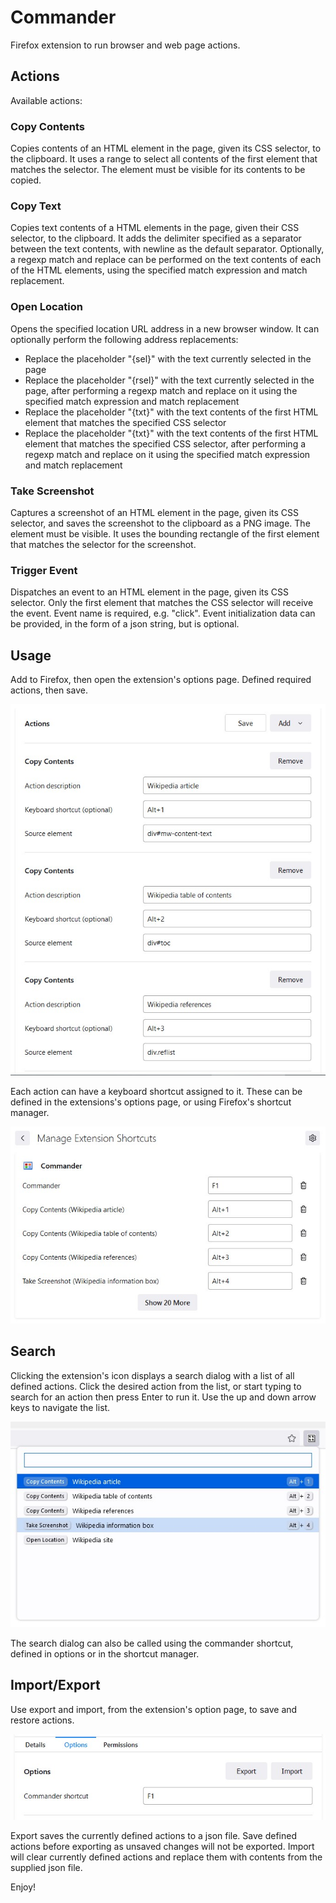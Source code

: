 # Commander
Firefox extension to run browser and web page actions.

## Actions

Available actions:

### Copy Contents

Copies contents of an HTML element in the page, given its CSS selector, to the clipboard. It uses a range to select all contents of the first element that matches the selector. The element must be visible for its contents to be copied.

### Copy Text

Copies text contents of a HTML elements in the page, given their CSS selector, to the clipboard. It adds the delimiter specified as a separator between the text contents, with newline as the default separator. Optionally, a regexp match and replace can be performed on the text contents of each of the HTML elements, using the specified match expression and match replacement.

### Open Location

Opens the specified location URL address in a new browser window. It can optionally perform the following address replacements:

* Replace the placeholder "{sel}" with the text currently selected in the page
* Replace the placeholder "{rsel}" with the text currently selected in the page, after performing a regexp match and replace on it using the specified match expression and match replacement
* Replace the placeholder "{txt}" with the text contents of the first HTML element that matches the specified CSS selector
* Replace the placeholder "{txt}" with the text contents of the first HTML element that matches the specified CSS selector, after performing a regexp match and replace on it using the specified match expression and match replacement

### Take Screenshot

Captures a screenshot of an HTML element in the page, given its CSS selector, and saves the screenshot to the clipboard as a PNG image. The element must be visible. It uses the bounding rectangle of the first element that matches the selector for the screenshot.

### Trigger Event

Dispatches an event to an HTML element in the page, given its CSS selector. Only the first element that matches the CSS selector will receive the event. Event name is required, e.g. "click". Event initialization data can be provided, in the form of a json string, but is optional.

## Usage

Add to Firefox, then open the extension's options page. Defined required actions, then save.

![Actions](/doc/actions.jpg?raw=true)

Each action can have a keyboard shortcut assigned to it. These can be defined in the extensions's options page, or using Firefox's shortcut manager.

![Shortcut](/doc/shortcuts.jpg?raw=true)

## Search

Clicking the extension's icon displays a search dialog with a list of all defined actions. Click the desired action from the list, or start typing to search for an action then press Enter to run it. Use the up and down arrow keys to navigate the list.

![Search](/doc/search.jpg?raw=true)

The search dialog can also be called using the commander shortcut, defined in options or in the shortcut manager.

## Import/Export

Use export and import, from the extension's option page, to save and restore actions.

![Options](/doc/options.jpg?raw=true)

Export saves the currently defined actions to a json file. Save defined actions before exporting as unsaved changes will not be exported. Import will clear currently defined actions and replace them with contents from the supplied json file. 

Enjoy!
